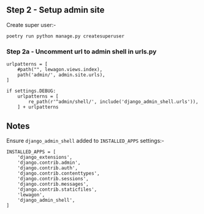 ## Step 2 - Setup admin site

Create super user:-

```
poetry run python manage.py createsuperuser
```


### Step 2a - Uncomment url to admin shell in urls.py

```
urlpatterns = [
    #path("", lewagon.views.index),
    path('admin/', admin.site.urls),   
]

if settings.DEBUG:
    urlpatterns = [
        re_path(r'^admin/shell/', include('django_admin_shell.urls')),
    ] + urlpatterns
```

## Notes

Ensure `django_admin_shell` added to `INSTALLED_APPS` settings:-

```
INSTALLED_APPS = [
    'django_extensions',
    'django.contrib.admin',
    'django.contrib.auth',
    'django.contrib.contenttypes',
    'django.contrib.sessions',
    'django.contrib.messages',
    'django.contrib.staticfiles',
    'lewagon',
    'django_admin_shell',
]
```
